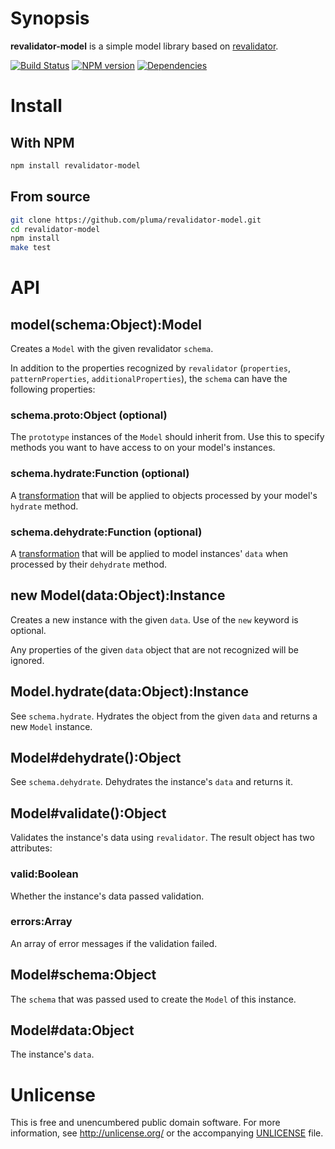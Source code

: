 # Synopsis

**revalidator-model** is a simple model library based on [revalidator](https://github.com/flatiron/revalidator).

[![Build Status](https://travis-ci.org/pluma/revalidator-model.png?branch=master)](https://travis-ci.org/pluma/revalidator-model) [![NPM version](https://badge.fury.io/js/revalidator-model.png)](http://badge.fury.io/js/revalidator-model) [![Dependencies](https://david-dm.org/pluma/revalidator-model.png)](https://david-dm.org/pluma/revalidator-model)

# Install

## With NPM

```sh
npm install revalidator-model
```

## From source

```sh
git clone https://github.com/pluma/revalidator-model.git
cd revalidator-model
npm install
make test
```

# API

## model(schema:Object):Model

Creates a `Model` with the given revalidator `schema`.

In addition to the properties recognized by `revalidator` (`properties`, `patternProperties`, `additionalProperties`), the `schema` can have the following properties:

### schema.proto:Object (optional)

The `prototype` instances of the `Model` should inherit from. Use this to specify methods you want to have access to on your model's instances.

### schema.hydrate:Function (optional)

A [transformation](https://github.com/pluma/transform-object) that will be applied to objects processed by your model's `hydrate` method.

### schema.dehydrate:Function (optional)

A [transformation](https://github.com/pluma/transform-object) that will be applied to model instances' `data` when processed by their `dehydrate` method.

## new Model(data:Object):Instance

Creates a new instance with the given `data`. Use of the `new` keyword is optional.

Any properties of the given `data` object that are not recognized will be ignored.

## Model.hydrate(data:Object):Instance

See `schema.hydrate`. Hydrates the object from the given `data` and returns a new `Model` instance.

## Model#dehydrate():Object

See `schema.dehydrate`. Dehydrates the instance's `data` and returns it.

## Model#validate():Object

Validates the instance's data using `revalidator`. The result object has two attributes:

### valid:Boolean

Whether the instance's data passed validation.

### errors:Array

An array of error messages if the validation failed.

## Model#schema:Object

The `schema` that was passed used to create the `Model` of this instance.

## Model#data:Object

The instance's `data`.

# Unlicense

This is free and unencumbered public domain software. For more information, see http://unlicense.org/ or the accompanying [UNLICENSE](https://github.com/pluma/revalidator-model/blob/master/UNLICENSE) file.